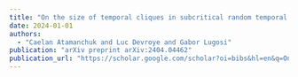 ```yaml
---
title: "On the size of temporal cliques in subcritical random temporal graphs"
date: 2024-01-01
authors:
  - "Caelan Atamanchuk and Luc Devroye and Gabor Lugosi"
publication: "arXiv preprint arXiv:2404.04462"
publication_url: "https://scholar.google.com/scholar?oi=bibs&hl=en&q=On+the+size+of+temporal+cliques+in+subcritical+random+temporal+graphs"
---
```

